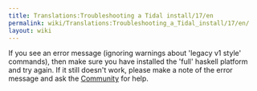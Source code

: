 ```yaml
---
title: Translations:Troubleshooting a Tidal install/17/en
permalink: wiki/Translations:Troubleshooting_a_Tidal_install/17/en/
layout: wiki
---
```


If you see an error message (ignoring warnings about 'legacy v1 style'
commands), then make sure you have installed the 'full' haskell platform
and try again. If it still doesn't work, please make a note of the error
message and ask the [Community](/wiki/Community "wikilink") for help.
